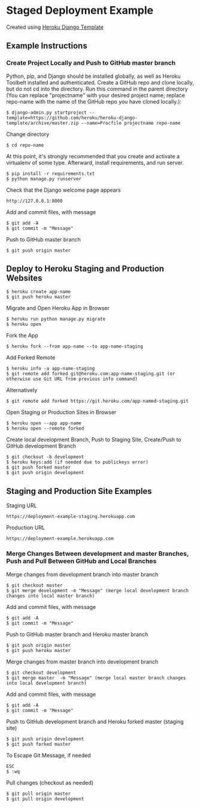 # Staged Deployment Example

Created using [Heroku Django Template](https://github.com/heroku/heroku-django-template)

## Example Instructions

### Create Project Locally and Push to GitHub master branch

Python, pip, and Django should be installed globally, as well as Heroku Toolbelt installed and authenticated. Create a GitHub repo and clone locally, but do not cd into the directory. Run this command in the parent directory (You can replace "projectname" with your desired project name; replace repo-name with the name of the GitHub repo you have cloned locally.):

    $ django-admin.py startproject --template=https://github.com/heroku/heroku-django-template/archive/master.zip --name=Procfile projectname repo-name

Change directory

    $ cd repo-name

At this point, it's strongly recommended that you create and activate a virtualenv of some type. Afterward, install requirements, and run server. 

    $ pip install -r requirements.txt
    $ python manage.py runserver 
    
Check that the Django welcome page appears

    http://127.0.0.1:8000

Add and commit files, with message

    $ git add -A
    $ git commit -m "Message"

Push to GitHub master branch

    $ git push origin master

## Deploy to Heroku Staging and Production Websites

    $ heroku create app-name
    $ git push heroku master

Migrate and Open Heroku App in Browser

    $ heroku run python manage.py migrate
    $ heroku open 

Fork the App

    $ heroku fork --from app-name --to app-name-staging

Add Forked Remote

    $ heroku info -a app-name-staging
    $ git remote add forked git@heroku.com:app-name-staging.git (or otherwise use Git URL from previous info command)

Alternatively 

    $ git remote add forked https://git.heroku.com/app-named-staging.git

Open Staging or Production Sites in Browser

    $ heroku open --app app-name
    $ heroku open --remote forked

Create local development Branch, Push to Staging Site, Create/Push to GitHub development Branch

    $ git checkout -b development 
    $ heroku keys:add (if needed due to publickeys error)
    $ git push forked master
    $ git push origin development

## Staging and Production Site Examples

Staging URL

    https://deployment-example-staging.herokuapp.com

Production URL

    https://deployment-example.herokuapp.com

### Merge Changes Between development and master Branches, Push and Pull Between GitHub and Local Branches

Merge changes from development branch into master branch

    $ git checkout master
    $ git merge development -m "Message" (merge local development branch changes into local master branch)
 
Add and commit files, with message

    $ git add -A
    $ git commit -m "Message" 

Push to GitHub master branch and Heroku master branch

    $ git push origin master
    $ git push heroku master

Merge changes from master branch into development branch

    $ git checkout development
    $ git merge master  -m "Message" (merge local master branch changes into local development branch)

Add and commit files, with message

    $ git add -A
    $ git commit -m "Message" 

Push to GitHub development branch and Heroku forked master (staging site)

    $ git push origin development
    $ git push forked master

To Escape Git Message, if needed

    ESC
    $ :wq

Pull changes (checkout as needed)

    $ git pull origin master
    $ git pull origin development